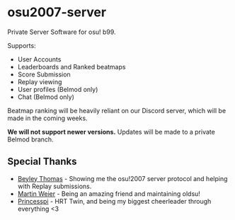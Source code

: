 # osu2007-server
Private Server Software for osu! b99.

Supports:
- User Accounts
- Leaderboards and Ranked beatmaps
- Score Submission
- Replay viewing
- User profiles (Belmod only)
- Chat (Belmod only)

Beatmap ranking will be heavily reliant on our Discord server, which will be made in the coming weeks.

**We will not support newer versions.** Updates will be made to a private Belmod branch.

## Special Thanks
- [Beyley Thomas](https://github.com/Beyley) - Showing me the osu!2007 server protocol and helping with Replay submissions.
- [Martin Weier](https://github.com/marshallracer) - Being an amazing friend and maintaining oldsu!
- [Princesspi](https://github.com/PrincessPi3) - HRT Twin, and being my biggest cheerleader through everything <3
